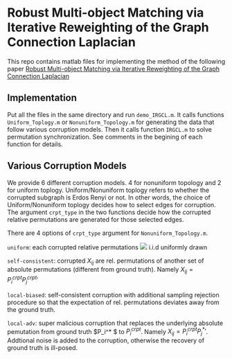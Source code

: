 # Robust Multi-object Matching via Iterative Reweighting of the Graph Connection Laplacian
This repo contains matlab files for implementing the method of the following paper
[Robust Multi-object Matching via Iterative Reweighting of the Graph Connection Laplacian](https://proceedings.neurips.cc/paper/2020/hash/ae06fbdc519bddaa88aa1b24bace4500-Abstract.html)

## Implementation
Put all the files in the same directory and run ``demo_IRGCL.m``. It calls functions ``Uniform_Toplogy.m`` or ``Nonuniform_Topology.m`` for generating the data that follow various corruption models. Then it calls function ``IRGCL.m`` to solve permutation synchronization. See comments in the begining of each function for details.

## Various Corruption Models
We provide 6 different corruption models. 4 for nonuniform topology and 2 for uniform toplogy. Uniform/Nonuniform toplogy refers to whether the corrupted subgraph is Erdos Renyi or not. In other words, the choice of Uniform/Nonuniform toplogy decides how to select edges for corruption. The argument ``crpt_type`` in the two functions decide how the corrupted relative permutations are generated for those selected edges.

There are 4 options of ``crpt_type`` argument for ``Nonuniform_Topology.m``.

``uniform``: each corrupted relative permutations <img src="https://render.githubusercontent.com/render/math?math=\color{blue} X_{ij}"> i.i.d uniformly drawn

``self-consistent``: corrupted $X_{ij}$ are rel. permutations of another set of absolute permutations (different from ground truth). Namely $X_{ij} = P_i^{crpt} P_j^{crpt}'$

``local-biased``: self-consistent corruption with additional sampling rejection procedure so that the expectation of rel. permutations deviates away from the ground truth.

``local-adv``: super malicious corruption that replaces the underlying absolute pemutation from ground truth $P_i^* $ to $P_i^{crpt}$. Namely $X_{ij} = P_i^{crpt} P_j^{* }'$. Addtional noise is added to the corruption, otherwise the recovery of ground truth is ill-posed.

